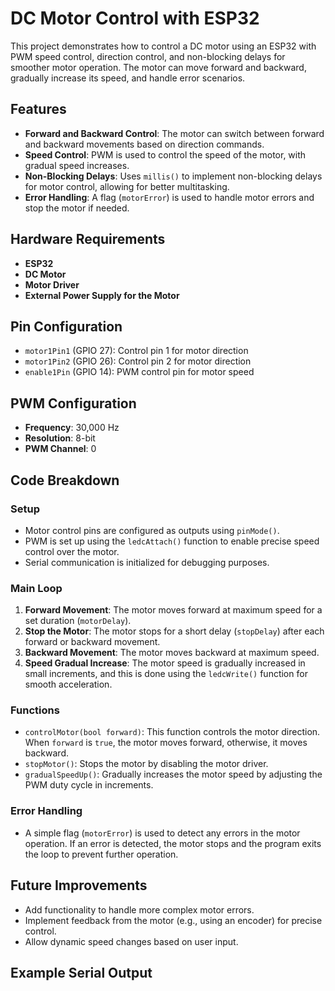 # DC Motor Control with ESP32

This project demonstrates how to control a DC motor using an ESP32 with PWM speed control, direction control, and non-blocking delays for smoother motor operation. The motor can move forward and backward, gradually increase its speed, and handle error scenarios.

## Features
- **Forward and Backward Control**: The motor can switch between forward and backward movements based on direction commands.
- **Speed Control**: PWM is used to control the speed of the motor, with gradual speed increases.
- **Non-Blocking Delays**: Uses `millis()` to implement non-blocking delays for motor control, allowing for better multitasking.
- **Error Handling**: A flag (`motorError`) is used to handle motor errors and stop the motor if needed.

## Hardware Requirements
- **ESP32**
- **DC Motor**
- **Motor Driver**
- **External Power Supply for the Motor**

## Pin Configuration
- `motor1Pin1` (GPIO 27): Control pin 1 for motor direction
- `motor1Pin2` (GPIO 26): Control pin 2 for motor direction
- `enable1Pin` (GPIO 14): PWM control pin for motor speed

## PWM Configuration
- **Frequency**: 30,000 Hz
- **Resolution**: 8-bit
- **PWM Channel**: 0

## Code Breakdown

### Setup
- Motor control pins are configured as outputs using `pinMode()`.
- PWM is set up using the `ledcAttach()` function to enable precise speed control over the motor.
- Serial communication is initialized for debugging purposes.

### Main Loop
1. **Forward Movement**: The motor moves forward at maximum speed for a set duration (`motorDelay`).
2. **Stop the Motor**: The motor stops for a short delay (`stopDelay`) after each forward or backward movement.
3. **Backward Movement**: The motor moves backward at maximum speed.
4. **Speed Gradual Increase**: The motor speed is gradually increased in small increments, and this is done using the `ledcWrite()` function for smooth acceleration.

### Functions
- `controlMotor(bool forward)`: This function controls the motor direction. When `forward` is `true`, the motor moves forward, otherwise, it moves backward.
- `stopMotor()`: Stops the motor by disabling the motor driver.
- `gradualSpeedUp()`: Gradually increases the motor speed by adjusting the PWM duty cycle in increments.

### Error Handling
- A simple flag (`motorError`) is used to detect any errors in the motor operation. If an error is detected, the motor stops and the program exits the loop to prevent further operation.

## Future Improvements
- Add functionality to handle more complex motor errors.
- Implement feedback from the motor (e.g., using an encoder) for precise control.
- Allow dynamic speed changes based on user input.

## Example Serial Output


